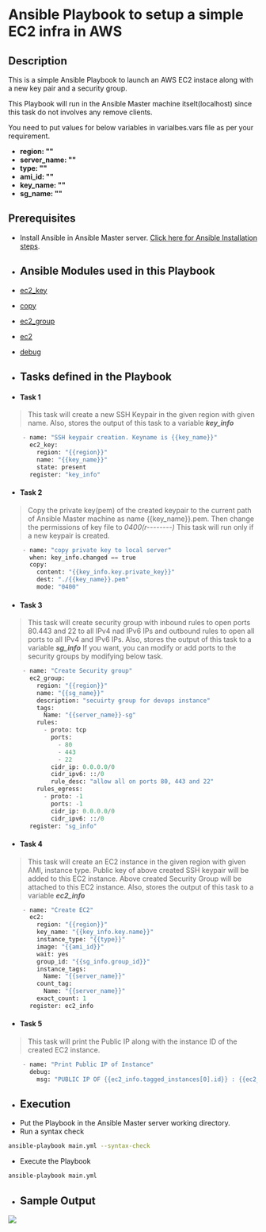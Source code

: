 # Ansible Playbook to setup a simple EC2 infra in AWS

## Description

This is a simple Ansible Playbook to launch an AWS EC2 instace along with a new key pair and a security group.

This Playbook will run in the Ansible Master machine itselt(localhost) since this task do not involves any remove clients.

You need to put values for below variables in varialbes.vars file as per your requirement.

- **region: ""**
- **server_name: ""**
- **type: ""**
- **ami_id: ""**
- **key_name: ""**
- **sg_name: ""**


## Prerequisites

- Install Ansible in Ansible Master server. [Click here for Ansible Installation steps](https://docs.ansible.com/ansible/latest/installation_guide/intro_installation.html).

- ## Ansible Modules used in this Playbook
- [ec2_key](https://docs.ansible.com/ansible/latest/collections/amazon/aws/ec2_key_module.html)
- [copy](https://docs.ansible.com/ansible/latest/collections/ansible/builtin/copy_module.html)
- [ec2_group](https://docs.ansible.com/ansible/latest/collections/amazon/aws/ec2_group_module.html)
- [ec2](https://docs.ansible.com/ansible/latest/collections/amazon/aws/ec2_module.html)
- [debug](https://docs.ansible.com/ansible/latest/collections/ansible/builtin/debug_module.html)

- ## Tasks defined in the Playbook

- #### Task 1

>This task will create a new SSH Keypair in the given region with given name.
>Also, stores the output of this task to a variable ***key_info***

```python
    - name: "SSH keypair creation. Keyname is {{key_name}}"
      ec2_key:
        region: "{{region}}"
        name: "{{key_name}}"
        state: present
      register: "key_info"
```

- #### Task 2

>Copy the private key(pem) of the created keypair to the current path of Ansible Master machine as name {{key_name}}.pem.
>Then change the permissions of key file to *0400(r--------)*
>This task will run only if a new keypair is created.

```python
    - name: "copy private key to local server"
      when: key_info.changed == true
      copy:
        content: "{{key_info.key.private_key}}"
        dest: "./{{key_name}}.pem"
        mode: "0400"
```
- #### Task 3

>This task will create security group with inbound rules to open ports 80.443 and 22 to all IPv4 nad IPv6 IPs and outbound rules to open all ports to all IPv4 and IPv6 IPs.
>Also, stores the output of this task to a variable ***sg_info***
>If you want, you can modify or add ports to the security groups by modifying below task.

```python
    - name: "Create Security group"
      ec2_group:
        region: "{{region}}"
        name: "{{sg_name}}"
        description: "secuirty group for devops instance"
        tags:
          Name: "{{server_name}}-sg"          
        rules:
          - proto: tcp
            ports:
              - 80
              - 443
              - 22
            cidr_ip: 0.0.0.0/0
            cidr_ipv6: ::/0
            rule_desc: "allow all on ports 80, 443 and 22"
        rules_egress:
          - proto: -1
            ports: -1
            cidr_ip: 0.0.0.0/0
            cidr_ipv6: ::/0
      register: "sg_info"

```

- #### Task 4

>This task will create an EC2 instance in the given region with given AMI, instance type.
>Public key of above created SSH keypair will be added to this EC2 instance.
>Above created Security Group will be attached to this EC2 instance.
>Also, stores the output of this task to a variable ***ec2_info***

```python
    - name: "Create EC2"
      ec2:
        region: "{{region}}"
        key_name: "{{key_info.key.name}}"
        instance_type: "{{type}}"
        image: "{{ami_id}}"
        wait: yes
        group_id: "{{sg_info.group_id}}"
        instance_tags:
          Name: "{{server_name}}"
        count_tag:
          Name: "{{server_name}}"
        exact_count: 1
      register: ec2_info
```
- #### Task 5

>This task will print the Public IP along with the instance ID of the created EC2 instance.

```python
    - name: "Print Public IP of Instance"
      debug:
        msg: "PUBLIC IP OF {{ec2_info.tagged_instances[0].id}} : {{ec2_info.tagged_instances[0].public_ip}}"
```

- ## Execution
 - Put the Playbook in the Ansible Master server working directory.
 - Run a syntax check
 ```bash
ansible-playbook main.yml --syntax-check
```
 - Execute the Playbook
 ```bash
ansible-playbook main.yml
```
- ## Sample Output

![](https://i.ibb.co/QKLHrMZ/execution.png)
